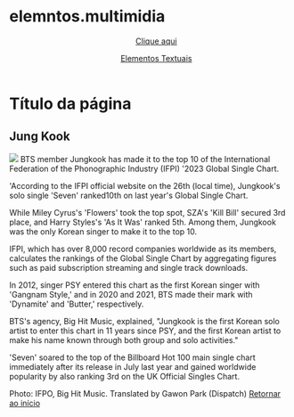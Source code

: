 # elemntos.multimidia

<!DOCTYPE html>
<html> 
    <head>
        <title>
            Elementos Multimída
        </title>
    </head>
    <body>
        <header>
            <ul>
              <p>  <il> <a href="https://open.spotify.com/intl-pt/track/2KslE17cAJNHTsI2MI0jb2?si=83f75906b6af43f2">Clique aqui</a></il></p>
              <p>  <il> <a href="./elementos.textuais.html">Elementos Textuais</a></il> </p>
            </ul>
        </header>
    </body>
    <body>
      <main>
                <h1 id="titulo-da-pagina">Título da página</h1>
                <h2> Jung Kook </h2>
                <img src="[https://s2-techtudo.glbimg.com/SSAPhiaAy_zLTOu3Tr3ZKu2H5vg=/0x0:1024x609/888x0/smart/filters:strip_icc()/i.s3.glbimg.com/v1/AUTH_08fbf48bc0524877943fe86e43087e7a/internal_photos/bs/2022/c/u/15eppqSmeTdHkoAKM0Uw/dall-e-2.jpg](https://dispatch.cdnser.be/cms-content/uploads/2024/02/27/e0499758-2a58-4185-a4bd-9043cf2f27a3.png)"
                <p>
                    BTS member Jungkook has made it to the top 10 of the International Federation of the Phonographic Industry (IFPI) '2023 Global Single Chart. </p>
                <p> 'According to the IFPI official website on the 26th (local time), Jungkook's solo single 'Seven' ranked10th on last year's Global Single Chart. </p>
                <p>While Miley Cyrus's 'Flowers' took the top spot, SZA's 'Kill Bill' secured 3rd place, and Harry Styles's 'As It Was' ranked 5th. Among them, Jungkook was the only Korean singer to make it to the top 10.</p>
                <p>IFPI, which has over 8,000 record companies worldwide as its members, calculates the rankings of the Global Single Chart by aggregating figures such as paid subscription streaming and single track downloads.</p>
                <p>In 2012, singer PSY entered this chart as the first Korean singer with 'Gangnam Style,' and in 2020 and 2021, BTS made their mark with 'Dynamite' and 'Butter,' respectively.</p>
                <p> BTS's agency, Big Hit Music, explained, "Jungkook is the first Korean solo artist to enter this chart in 11 years since PSY, and the first Korean artist to make his name known through both group and solo activities."</p>
                <p>'Seven' soared to the top of the Billboard Hot 100 main single chart immediately after its release in July last year and gained worldwide popularity by also ranking 3rd on the UK Official Singles Chart.</p>
                <p>Photo: IFPO, Big Hit Music. Translated by Gawon Park (Dispatch)
      </body>
<a href="#Título principal">Retornar ao início</a>
            </main>
            </body>
</html>
